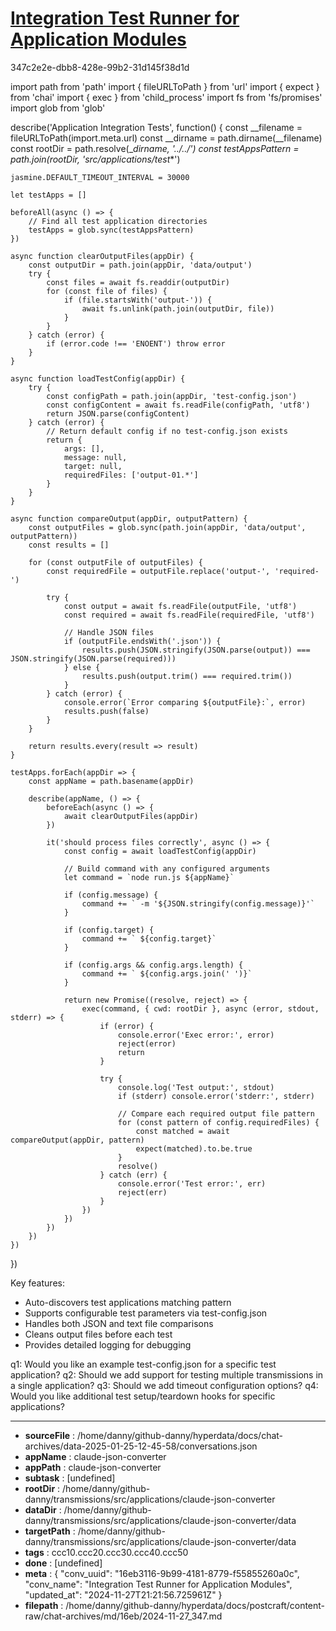 # [Integration Test Runner for Application Modules](https://claude.ai/chat/16eb3116-9b99-4181-8779-f55855260a0c)

347c2e2e-dbb8-428e-99b2-31d145f38d1d

 

<antArtifact identifier="test-apps-spec" type="application/vnd.ant.code" language="javascript" title="Integration Test for Applications">
import path from 'path'
import { fileURLToPath } from 'url'
import { expect } from 'chai'
import { exec } from 'child_process'
import fs from 'fs/promises'
import glob from 'glob'

describe('Application Integration Tests', function() {
    const __filename = fileURLToPath(import.meta.url)
    const __dirname = path.dirname(__filename)
    const rootDir = path.resolve(__dirname, '../../')
    const testAppsPattern = path.join(rootDir, 'src/applications/test_*')
    
    jasmine.DEFAULT_TIMEOUT_INTERVAL = 30000

    let testApps = []

    beforeAll(async () => {
        // Find all test application directories
        testApps = glob.sync(testAppsPattern)
    })

    async function clearOutputFiles(appDir) {
        const outputDir = path.join(appDir, 'data/output')
        try {
            const files = await fs.readdir(outputDir)
            for (const file of files) {
                if (file.startsWith('output-')) {
                    await fs.unlink(path.join(outputDir, file))
                }
            }
        } catch (error) {
            if (error.code !== 'ENOENT') throw error
        }
    }

    async function loadTestConfig(appDir) {
        try {
            const configPath = path.join(appDir, 'test-config.json')
            const configContent = await fs.readFile(configPath, 'utf8')
            return JSON.parse(configContent)
        } catch (error) {
            // Return default config if no test-config.json exists
            return {
                args: [],
                message: null,
                target: null,
                requiredFiles: ['output-01.*']
            }
        }
    }

    async function compareOutput(appDir, outputPattern) {
        const outputFiles = glob.sync(path.join(appDir, 'data/output', outputPattern))
        const results = []

        for (const outputFile of outputFiles) {
            const requiredFile = outputFile.replace('output-', 'required-')
            
            try {
                const output = await fs.readFile(outputFile, 'utf8')
                const required = await fs.readFile(requiredFile, 'utf8')

                // Handle JSON files
                if (outputFile.endsWith('.json')) {
                    results.push(JSON.stringify(JSON.parse(output)) === JSON.stringify(JSON.parse(required)))
                } else {
                    results.push(output.trim() === required.trim())
                }
            } catch (error) {
                console.error(`Error comparing ${outputFile}:`, error)
                results.push(false)
            }
        }

        return results.every(result => result)
    }

    testApps.forEach(appDir => {
        const appName = path.basename(appDir)

        describe(appName, () => {
            beforeEach(async () => {
                await clearOutputFiles(appDir)
            })

            it('should process files correctly', async () => {
                const config = await loadTestConfig(appDir)
                
                // Build command with any configured arguments
                let command = `node run.js ${appName}`
                
                if (config.message) {
                    command += ` -m '${JSON.stringify(config.message)}'`
                }
                
                if (config.target) {
                    command += ` ${config.target}`
                }
                
                if (config.args && config.args.length) {
                    command += ` ${config.args.join(' ')}`
                }

                return new Promise((resolve, reject) => {
                    exec(command, { cwd: rootDir }, async (error, stdout, stderr) => {
                        if (error) {
                            console.error('Exec error:', error)
                            reject(error)
                            return
                        }

                        try {
                            console.log('Test output:', stdout)
                            if (stderr) console.error('stderr:', stderr)

                            // Compare each required output file pattern
                            for (const pattern of config.requiredFiles) {
                                const matched = await compareOutput(appDir, pattern)
                                expect(matched).to.be.true
                            }
                            resolve()
                        } catch (err) {
                            console.error('Test error:', err)
                            reject(err)
                        }
                    })
                })
            })
        })
    })
})
</antArtifact>

Key features:
- Auto-discovers test applications matching pattern
- Supports configurable test parameters via test-config.json
- Handles both JSON and text file comparisons
- Cleans output files before each test
- Provides detailed logging for debugging

q1: Would you like an example test-config.json for a specific test application?
q2: Should we add support for testing multiple transmissions in a single application?
q3: Should we add timeout configuration options?
q4: Would you like additional test setup/teardown hooks for specific applications?

---

* **sourceFile** : /home/danny/github-danny/hyperdata/docs/chat-archives/data-2025-01-25-12-45-58/conversations.json
* **appName** : claude-json-converter
* **appPath** : claude-json-converter
* **subtask** : [undefined]
* **rootDir** : /home/danny/github-danny/transmissions/src/applications/claude-json-converter
* **dataDir** : /home/danny/github-danny/transmissions/src/applications/claude-json-converter/data
* **targetPath** : /home/danny/github-danny/transmissions/src/applications/claude-json-converter/data
* **tags** : ccc10.ccc20.ccc30.ccc40.ccc50
* **done** : [undefined]
* **meta** : {
  "conv_uuid": "16eb3116-9b99-4181-8779-f55855260a0c",
  "conv_name": "Integration Test Runner for Application Modules",
  "updated_at": "2024-11-27T21:21:56.725961Z"
}
* **filepath** : /home/danny/github-danny/hyperdata/docs/postcraft/content-raw/chat-archives/md/16eb/2024-11-27_347.md